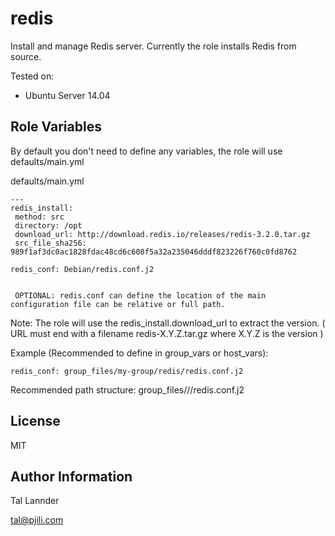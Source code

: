 redis
=====

Install and manage Redis server. Currently the role installs Redis from source.

Tested on:
 - Ubuntu Server 14.04


Role Variables
--------------

By default you don't need to define any variables, the role will use defaults/main.yml


defaults/main.yml

```
---
redis_install:
 method: src
 directory: /opt
 download_url: http://download.redis.io/releases/redis-3.2.0.tar.gz
 src_file_sha256: 989f1af3dc0ac1828fdac48cd6c608f5a32a235046dddf823226f760c0fd8762

redis_conf: Debian/redis.conf.j2


 OPTIONAL: redis.conf can define the location of the main configuration file can be relative or full path.
```

Note: The role will use the redis_install.download_url to extract the version.
      ( URL must end with a filename redis-X.Y.Z.tar.gz where X.Y.Z is the version )


Example (Recommended to define in group_vars or host_vars):

```
redis_conf: group_files/my-group/redis/redis.conf.j2
```

Recommended path structure: group_files/<group>/<role>/redis.conf.j2


License
-------

MIT


Author Information
------------------

Tal Lannder

tal@pjili.com
